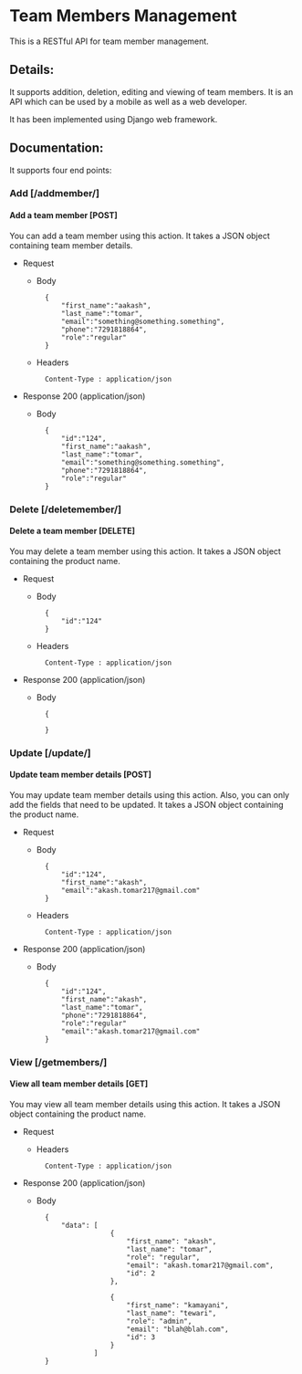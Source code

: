 # Team Members Management

This is a RESTful API for team member management.

## Details: 

It supports addition, deletion, editing and viewing of team members. It is an API which can be used by a mobile as well as a web developer.

It has been implemented using Django web framework. 


## Documentation:

It supports four end points:

### Add [/addmember/]

#### Add a team member [POST]

You can add a team member using this action. It takes a JSON
object containing team member details.

+ Request 
    
    + Body

	        {
	            "first_name":"aakash",
	            "last_name":"tomar",
	            "email":"something@something.something",
	            "phone":"7291818864",
	            "role":"regular"
	        }
    
    + Headers

            Content-Type : application/json   

+ Response 200 (application/json)

    + Body

	      	{
	            "id":"124",
	            "first_name":"aakash",
	            "last_name":"tomar",
	            "email":"something@something.something",
	            "phone":"7291818864",
	            "role":"regular"
	        }

### Delete [/deletemember/]

#### Delete a team member [DELETE]

You may delete a team member using this action. It takes a JSON object containing the product name.

+ Request 
    
    + Body

	        {
	            "id":"124"
	        }
    
    + Headers

            Content-Type : application/json   

+ Response 200 (application/json)

    + Body

	      	{
	            
	        }

### Update [/update/]

#### Update team member details [POST]

You may update team member details using this action. Also, you can only add the fields that need to be updated. It takes a JSON object containing the product name.

+ Request 
    
    + Body

	        {
	            "id":"124",
	            "first_name":"akash",
	            "email":"akash.tomar217@gmail.com"
	        }
    
    + Headers

            Content-Type : application/json   

+ Response 200 (application/json)

    + Body

	      	{
	         	"id":"124",
         	 	"first_name":"akash",	
         	 	"last_name":"tomar",
         	 	"phone":"7291818864",
         	 	"role":"regular"
	            "email":"akash.tomar217@gmail.com"
	        }


### View [/getmembers/]

#### View all team member details [GET]

You may view all team member details using this action. It takes a JSON object containing the product name.

+ Request 
    
    + Headers

            Content-Type : application/json   

+ Response 200 (application/json)

    + Body

	      	{
	      		"data": [
	      					{
	      						"first_name": "akash", 
	      						"last_name": "tomar", 
	      						"role": "regular", 
	      						"email": "akash.tomar217@gmail.com", 
	      						"id": 2
	      					}, 

	      					{
	      						"first_name": "kamayani", 
	      						"last_name": "tewari", 
	      						"role": "admin", 
	      						"email": "blah@blah.com", 
	      						"id": 3
	      					}
	      				]
			}

